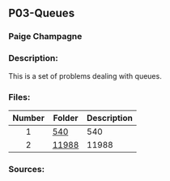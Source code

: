 ## P03-Queues
### Paige Champagne
### Description:

This is a set of problems dealing with queues.

### Files:
| Number | Folder                              | Description                            |
| :----: | ----------------------------------- | -------------------------------------- |
| 1 | [540](./540)   | 540 |
| 2 | [11988](./11988)   | 11988 |

### Sources:

